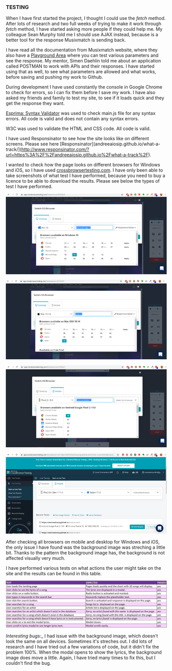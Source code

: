 ### TESTING
When I have first started the project, I thought I could use the _fetch_ method. After lots of research and two full weeks of trying to make it work through _fetch_ method, I have started asking more people if they could help me. My colleague Sean Murphy told me I should use AJAX instead, because is a better tool for the response Musixmatch is sending back.

I have read all the documentation from Musixmatch website, where they also have a [Playground Area](https://playground.musixmatch.com/#/)  where you can test various parameters and see the response.
My mentor, Simen Daehlin told me about an application called POSTMAN to work with APIs and their responses. I have started using that as well, to see what parameters are allowed and what works, before saving and pushing my work to Github.

During development I have used constantly the console in Google Chrome to check for errors, so I can fix them before I save my work. I have also asked my friends and family to test my site, to see if it loads quick and they get the response they want.

[Esprima: Syntax Validator](https://esprima.org/demo/validate.html) was used to check main.js file for any syntax errors. All code is valid and does not contain any syntax errors.

W3C was used to validate the HTML and CSS code. All code is valid.

I have used  Responsinator to see how the site looks like on different screens. Please see here [Responsinator](andreeaiosip.github.io/what-a-track/](http://www.responsinator.com/?url=https%3A%2F%2Fandreeaiosip.github.io%2Fwhat-a-track%2F). 

I wanted to check how the page looks on different browsers for Windows and iOS, so I have used [crossbrowsertesting.com](https://app.crossbrowsertesting.com/test-center). I have only been able to take screenshots of what test I have performed, because you need to buy a licence to be able to download the results. Please see below the types of test I have performed.
<p align="center">
<a  href=""  target="_blank"><img  src="../assets/images/windows-dk.png"  alt="screenshot test desktop"/></a>
</p>
<p align="center">
<a  href=""  target="_blank"><img  src="../assets/images/ios-desk.png"  alt="What a Track tests"/></a>
</p>
<p align="center">
<a  href=""  target="_blank"><img  src="../assets/images/windows-mob.png"  alt="What a Track tests"/></a>
</p>
<p align="center">
<a  href=""  target="_blank"><img  src="../assets/images/iOS-mob.png"  alt="What a Track tests"/></a>
</p>
After checking all browsers on mobile and desktop for Windows and iOS, the only issue I have found was the background image was streching a little bit. Thanks to the pattern the background image has, the background is not affected visually very much.



I have performed various tests on what actions the user might take on the site and the results can be found in this table.
<p align="center">
<a  href=""  target="_blank"><img  src="../assets/images/tests.JPG"  alt="What a Track tests"/></a>
</p>

_Interesting bugs:__
I had issue with the background image, which doesn't look the same on all devices. Sometimes it's streches out. I did lots of research and I have tried out a few variations of code, but it didn't fix the problem 100%.
When the modal opens to show the lyrics, the background image does move a little. Again, I have tried many times to fix this, but I couldn't find the bug.
